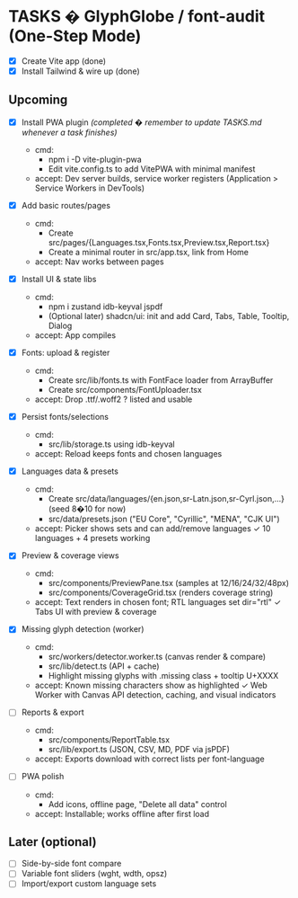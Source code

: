 # TASKS � GlyphGlobe / font-audit (One-Step Mode)

- [x] Create Vite app (done)
- [x] Install Tailwind & wire up (done)

## Upcoming
- [x] Install PWA plugin *(completed � remember to update TASKS.md whenever a task finishes)*
  - cmd:
    - npm i -D vite-plugin-pwa
    - Edit vite.config.ts to add VitePWA with minimal manifest
  - accept: Dev server builds, service worker registers (Application > Service Workers in DevTools)

- [x] Add basic routes/pages
  - cmd:
    - Create src/pages/{Languages.tsx,Fonts.tsx,Preview.tsx,Report.tsx}
    - Create a minimal router in src/app.tsx, link from Home
  - accept: Nav works between pages

- [x] Install UI & state libs
  - cmd:
    - npm i zustand idb-keyval jspdf
    - (Optional later) shadcn/ui: init and add Card, Tabs, Table, Tooltip, Dialog
  - accept: App compiles

- [x] Fonts: upload & register
  - cmd:
    - Create src/lib/fonts.ts with FontFace loader from ArrayBuffer
    - Create src/components/FontUploader.tsx
  - accept: Drop .ttf/.woff2 ? listed and usable

- [x] Persist fonts/selections
  - cmd:
    - src/lib/storage.ts using idb-keyval
  - accept: Reload keeps fonts and chosen languages

- [x] Languages data & presets
  - cmd:
    - Create src/data/languages/{en.json,sr-Latn.json,sr-Cyrl.json,...} (seed 8�10 for now)
    - src/data/presets.json ("EU Core", "Cyrillic", "MENA", "CJK UI")
  - accept: Picker shows sets and can add/remove languages ✓ 10 languages + 4 presets working

- [x] Preview & coverage views
  - cmd:
    - src/components/PreviewPane.tsx (samples at 12/16/24/32/48px)
    - src/components/CoverageGrid.tsx (renders coverage string)
  - accept: Text renders in chosen font; RTL languages set dir="rtl" ✓ Tabs UI with preview & coverage

- [x] Missing glyph detection (worker)
  - cmd:
    - src/workers/detector.worker.ts (canvas render & compare)
    - src/lib/detect.ts (API + cache)
    - Highlight missing glyphs with .missing class + tooltip U+XXXX
  - accept: Known missing characters show as highlighted ✓ Web Worker with Canvas API detection, caching, and visual indicators

- [ ] Reports & export
  - cmd:
    - src/components/ReportTable.tsx
    - src/lib/export.ts (JSON, CSV, MD, PDF via jsPDF)
  - accept: Exports download with correct lists per font-language

- [ ] PWA polish
  - cmd:
    - Add icons, offline page, "Delete all data" control
  - accept: Installable; works offline after first load

## Later (optional)
- [ ] Side-by-side font compare
- [ ] Variable font sliders (wght, wdth, opsz)
- [ ] Import/export custom language sets